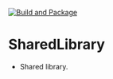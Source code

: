 [![Build and Package](https://github.com/Mephystus/SharedLibrary/actions/workflows/build.yml/badge.svg)](https://github.com/Mephystus/SharedLibrary/actions/workflows/build.yml)

# SharedLibrary

- Shared library.
